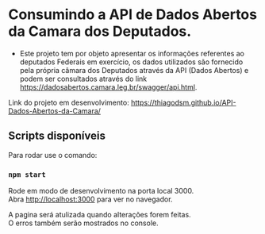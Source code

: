 # Consumindo a API de Dados Abertos da Camara dos Deputados.

- Este projeto tem por objeto apresentar os informações referentes ao deputados Federais em exercício, os dados utilizados são fornecido pela própria câmara dos Deputados através da API (Dados Abertos) e podem ser consultados através do link https://dadosabertos.camara.leg.br/swagger/api.html.

Link do projeto em desenvolvimento: https://thiagodsm.github.io/API-Dados-Abertos-da-Camara/

## Scripts disponíveis

Para rodar use o comando:

### `npm start`

Rode em modo de desenvolvimento na porta local 3000.\
Abra [http://localhost:3000](http://localhost:3000) para ver no navegador.

A pagina será atulizada quando alterações forem feitas.\
O erros também serão mostrados no console.
